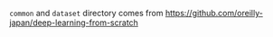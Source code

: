 `common` and `dataset` directory comes from https://github.com/oreilly-japan/deep-learning-from-scratch
